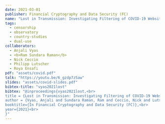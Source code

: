 ```yaml
---
date: 2021-03-01
publisher: Financial Cryptography and Data Security (FC)
name: "Lost in Transmission: Investigating Filtering of COVID-19 Websites"
tags:
  - censorship
  - observatory
  - country-studies
  - dual-use
collaborators:
  - Anjali Vyas
  - <b>Ram Sundara Raman</b>
  - Nick Ceccio
  - Philipp Lutscher
  - Roya Ensafi
pdf: "assets/covid.pdf"
talk: "https://youtu.be/6_gzdp7zSaw"
slides: "assets/covid-slides.pdf"
bibtex-title: "vyas2021lost"
bibtex: "@inproceedings{vyas2021lost,<br>
title = {Lost in Transmission: Investigating Filtering of COVID-19 Websites},<br>
author = {Vyas, Anjali and Sundara Raman, Ram and Ceccio, Nick and Lutscher, Philipp and Ensafi, Roya},<br>
booktitle={In Financial Cryptography and Data Security (FC)},<br>
year={2021}<br>
}"
---
```

